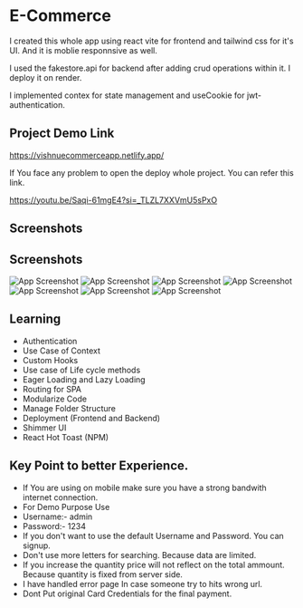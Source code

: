 
# E-Commerce 

I created this whole app using react vite for frontend and tailwind css for it's UI. And it is moblie responnsive as well.

I used the fakestore.api for backend after adding crud operations within it. I deploy it on render.

I implemented contex for state management and useCookie for jwt-authentication. 





## Project Demo Link

https://vishnuecommerceapp.netlify.app/

If You face any problem to open the deploy whole project. You can refer this link. 

https://youtu.be/Saqi-61mgE4?si=_TLZL7XXVmU5sPxO
## Screenshots


## Screenshots

![App Screenshot](./src/assets/s_1.png)
![App Screenshot](./src/assets/s_2.png)
![App Screenshot](./src/assets/s_3.png)
![App Screenshot](./src/assets/s_4.png)
![App Screenshot](./src/assets/s_5.png)
![App Screenshot](./src/assets/s_6.png)
![App Screenshot](./src/assets/s_7.png)


## Learning

- Authentication
- Use Case of Context 
- Custom Hooks
- Use case of Life cycle methods
- Eager Loading and Lazy Loading
- Routing for SPA
- Modularize Code
- Manage Folder Structure
- Deployment (Frontend and Backend)
- Shimmer UI
- React Hot Toast (NPM)



## Key Point to better Experience.
- If You are using on mobile make sure you have a strong bandwith internet connection.
- For Demo Purpose Use
- Username:- admin
- Password:- 1234
- If you don't want to use the default Username and Password. You can signup.
- Don't use more letters for searching. Because data are limited.
- If you increase the quantity price will not reflect on the total ammount. Because quantity is fixed from server side.
- I have handled error page In case someone try to hits wrong url.
- Dont Put original Card Credentials for the final payment.







